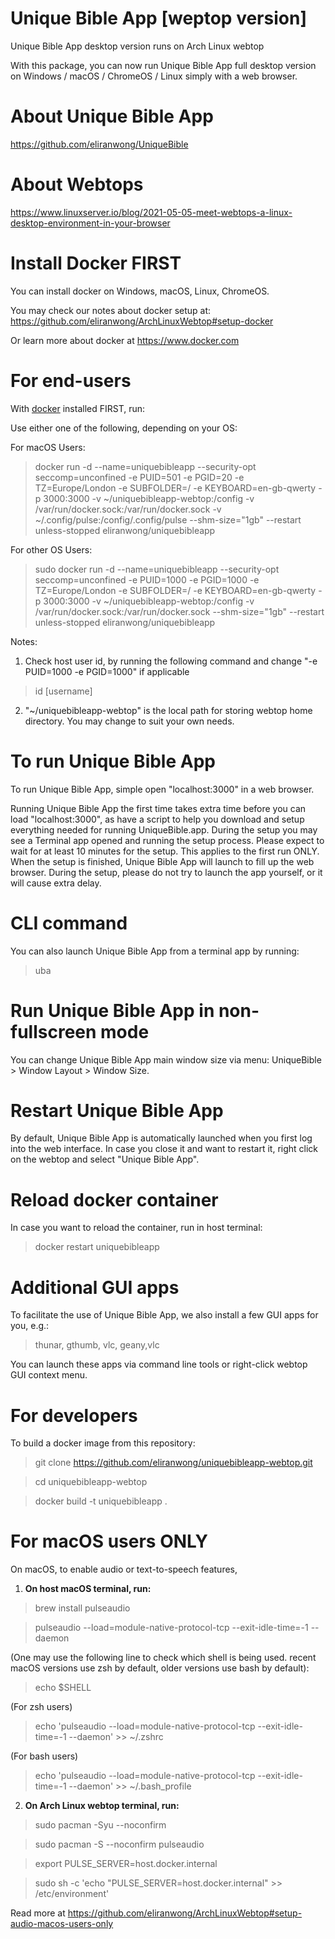 # Unique Bible App [weptop version]

Unique Bible App desktop version runs on Arch Linux webtop

With this package, you can now run Unique Bible App full desktop version on Windows / macOS / ChromeOS / Linux simply with a web browser.

# About Unique Bible App
https://github.com/eliranwong/UniqueBible

# About Webtops
https://www.linuxserver.io/blog/2021-05-05-meet-webtops-a-linux-desktop-environment-in-your-browser

# Install Docker FIRST

You can install docker on Windows, macOS, Linux, ChromeOS.

You may check our notes about docker setup at: https://github.com/eliranwong/ArchLinuxWebtop#setup-docker

Or learn more about docker at https://www.docker.com

# For end-users

With <a href="https://www.docker.com">docker</a> installed FIRST, run:

Use either one of the following, depending on your OS:

For macOS Users:

> docker run -d --name=uniquebibleapp --security-opt seccomp=unconfined -e PUID=501 -e PGID=20 -e TZ=Europe/London -e SUBFOLDER=/ -e KEYBOARD=en-gb-qwerty -p 3000:3000 -v ~/uniquebibleapp-webtop:/config -v /var/run/docker.sock:/var/run/docker.sock -v ~/.config/pulse:/config/.config/pulse --shm-size="1gb" --restart unless-stopped eliranwong/uniquebibleapp

For other OS Users:

> sudo docker run -d --name=uniquebibleapp --security-opt seccomp=unconfined -e PUID=1000 -e PGID=1000 -e TZ=Europe/London -e SUBFOLDER=/ -e KEYBOARD=en-gb-qwerty -p 3000:3000 -v ~/uniquebibleapp-webtop:/config -v /var/run/docker.sock:/var/run/docker.sock --shm-size="1gb" --restart unless-stopped eliranwong/uniquebibleapp

Notes:

1) Check host user id, by running the following command and change "-e PUID=1000 -e PGID=1000" if applicable

> id [username]

2) "~/uniquebibleapp-webtop" is the local path for storing webtop home directory.  You may change to suit your own needs. 

# To run Unique Bible App

To run Unique Bible App, simple open "localhost:3000" in a web browser.

Running Unique Bible App the first time takes extra time before you can load "localhost:3000", as have a script to help you download and setup everything needed for running UniqueBible.app.  During the setup you may see a Terminal app opened and running the setup process.  Please expect to wait for at least 10 minutes for the setup.  This applies to the first run ONLY.  When the setup is finished, Unique Bible App will launch to fill up the web browser.  During the setup, please do not try to launch the app yourself, or it will cause extra delay.

# CLI command

You can also launch Unique Bible App from a terminal app by running:

> uba

# Run Unique Bible App in non-fullscreen mode

You can change Unique Bible App main window size via menu: UniqueBible > Window Layout > Window Size.

# Restart Unique Bible App

By default, Unique Bible App is automatically launched when you first log into the web interface.  In case you close it and want to restart it, right click on the webtop and select "Unique Bible App".

# Reload docker container

In case you want to reload the container, run in host terminal:

> docker restart uniquebibleapp

# Additional GUI apps

To facilitate the use of Unique Bible App, we also install a few GUI apps for you, e.g.:

> thunar, gthumb, vlc, geany,vlc

You can launch these apps via command line tools or right-click webtop GUI context menu.

# For developers

To build a docker image from this repository:

> git clone https://github.com/eliranwong/uniquebibleapp-webtop.git

> cd uniquebibleapp-webtop

> docker build -t uniquebibleapp .

# For macOS users ONLY

On macOS, to enable audio or text-to-speech features, 

1) <b>On host macOS terminal, run:</b>

> brew install pulseaudio

> pulseaudio --load=module-native-protocol-tcp --exit-idle-time=-1 --daemon

(One may use the following line to check which shell is being used. recent macOS versions use zsh by default, older versions use bash by default):

> echo $SHELL

(For zsh users)

> echo 'pulseaudio --load=module-native-protocol-tcp --exit-idle-time=-1 --daemon' >> ~/.zshrc

(For bash users)

> echo 'pulseaudio --load=module-native-protocol-tcp --exit-idle-time=-1 --daemon' >> ~/.bash_profile

2) <b>On Arch Linux webtop terminal, run:</b>

> sudo pacman -Syu --noconfirm

> sudo pacman -S --noconfirm pulseaudio

> export PULSE_SERVER=host.docker.internal

> sudo sh -c 'echo "PULSE_SERVER=host.docker.internal" >> /etc/environment'

Read more at https://github.com/eliranwong/ArchLinuxWebtop#setup-audio-macos-users-only
